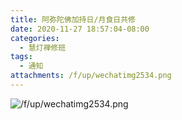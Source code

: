 ```yaml
---
title: 阿弥陀佛加持日/月食日共修
date: 2020-11-27 18:57:04-08:00
categories:
  - 慧灯禅修班
tags:
  - 通知
attachments: /f/up/wechatimg2534.png
---
```

![/f/up/wechatimg2534.png](https://s3.ca-central-1.wasabisys.com/hddata/f.huidengchanxiu.net/hdv/f/up/wechatimg2534.png)